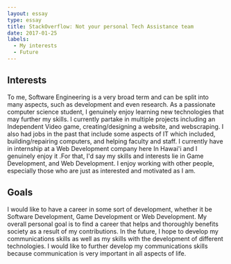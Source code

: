 ```yaml
---
layout: essay
type: essay
title: StackOverflow: Not your personal Tech Assistance team 
date: 2017-01-25
labels:
  - My interests
  - Future
---
```


## Interests
To me, Software Engineering is a very broad term and can be split into many aspects, such as development and even research. As a passionate computer science student, I genuinely enjoy learning new technologies that may further my skills. I currently partake in multiple projects including an Independent Video game, creating/designing a website, and webscraping. I also had jobs in the past that include some aspects of IT which included, building/repairing computers, and helping faculty and staff. I currently have in internship at a Web Development company here In Hawai'i and I genuinely enjoy it .For that, I'd say my skills and interests lie in Game Development, and Web Development. I enjoy working with other people, especially those who are just as interested and motivated as I am. 


## Goals
I would like to have a career in some sort of development, whether it be Software Development, Game Development or Web Development.  My overall personal goal is to find a career that helps and thoroughly benefits society as a result of my contributions. In the future, I hope to develop my communications skills as well as my skills with the development of different technologies. I would like to further develop my communications skills because communication is very important in all aspects of life.

